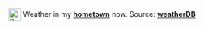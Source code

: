 <img src="https://ssl.gstatic.com/onebox/weather/64/partly_cloudy.png" alt="Partly cloudy" width="25" height="25" style="vertical-align:middle;position:relative;top:-1pt;"/> Weather in my [**hometown**](https://en.wikipedia.org/wiki/Shantou) now. Source: [**weatherDB**](https://weatherdbi.herokuapp.com/)
